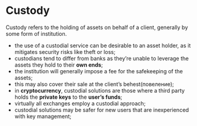 # Custody

Custody refers to the holding of assets on behalf of a client, generally by some form of institution.

- the use of a custodial service can be desirable to an asset holder, as it mitigates security risks like theft or loss;
- custodians tend to differ from banks as they’re unable to leverage the assets they hold to their **own ends**;
- the institution will generally impose a fee for the safekeeping of the assets;
- this may also cover their sale at the client’s behest(повеление);
- in **cryptocurrency**, custodial solutions are those where a third party holds the **private keys** to the **user’s funds**;
- virtually all exchanges employ a custodial approach;
- custodial solutions may be safer for new users that are inexperienced with key management;